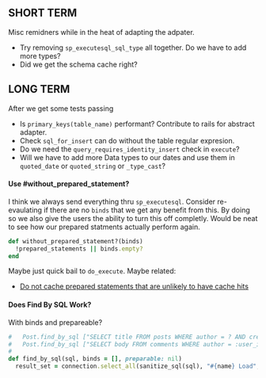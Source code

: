 
## SHORT TERM

Misc remidners while in the heat of adapting the adpater.

* Try removing `sp_executesql_sql_type` all together. Do we have to add more types?
* Did we get the schema cache right?



## LONG TERM

After we get some tests passing

* Is `primary_keys(table_name)` performant? Contribute to rails for abstract adapter.
* Check `sql_for_insert` can do without the table regular expresion.
* Do we need the `query_requires_identity_insert` check in `execute`?
* Will we have to add more Data types to our dates and use them in `quoted_date` or `quoted_string` or `_type_cast`?


#### Use #without_prepared_statement?

I think we always send everything thru `sp_executesql`. Consider re-evaulating if there are no `binds` that we get any benefit from this. By doing so we also give the users the ability to turn this off completly. Would be neat to see how our prepared statments actually perform again.

```ruby
def without_prepared_statement?(binds)
  !prepared_statements || binds.empty?
end
```

Maybe just quick bail to `do_execute`. Maybe related:

* [Do not cache prepared statements that are unlikely to have cache hits](https://github.com/rails/rails/commit/cbcdecd2)




#### Does Find By SQL Work?

With binds and prepareable?

```ruby
#   Post.find_by_sql ["SELECT title FROM posts WHERE author = ? AND created > ?", author_id, start_date]
#   Post.find_by_sql ["SELECT body FROM comments WHERE author = :user_id OR approved_by = :user_id", { :user_id => user_id }]
#
def find_by_sql(sql, binds = [], preparable: nil)
  result_set = connection.select_all(sanitize_sql(sql), "#{name} Load", binds, preparable: preparable)
```
